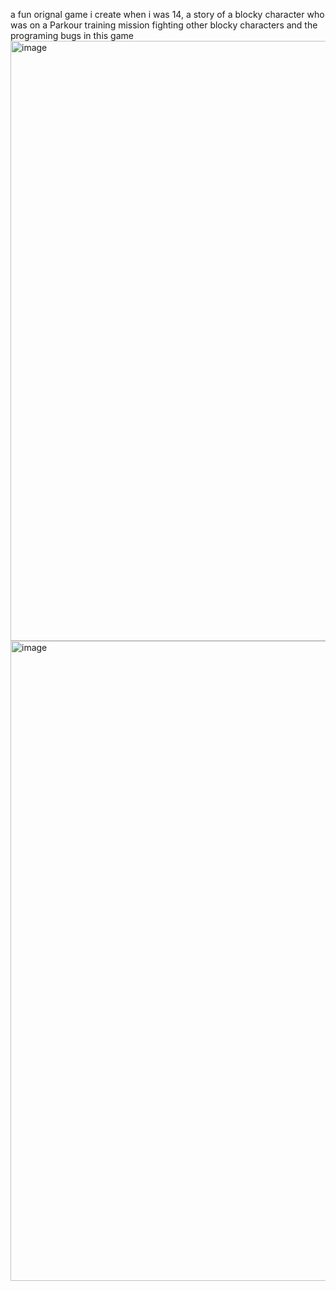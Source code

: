 a fun orignal game i create when i was 14, a story of a blocky character who was on a Parkour training mission fighting other blocky characters and the programing bugs in this game <img width="960" height="960" alt="image" src="https://github.com/user-attachments/assets/0c18ce08-b84e-4627-9fb4-9a07d7433763" />
<img width="1024" height="1024" alt="image" src="https://github.com/user-attachments/assets/cc1a0bad-4c31-40fd-91b0-021819eb00e2" />
